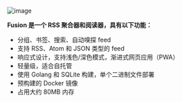 ![image](https://github.com/knoop7/hassio-addons/assets/25675558/f8b79701-be00-4b54-b978-c2e6b3d6e1e3)

**Fusion 是一个 RSS 聚合器和阅读器，具有以下功能：**

- 分组、书签、搜索、自动嗅探 feed
- 支持 RSS、Atom 和 JSON 类型的 feed
- 响应式设计，支持浅色/深色模式，渐进式网页应用（PWA）
- 轻量级，适合自托管
- 使用 Golang 和 SQLite 构建，单个二进制文件部署
- 预构建的 Docker 镜像
- 占用大约 80MB 内存
